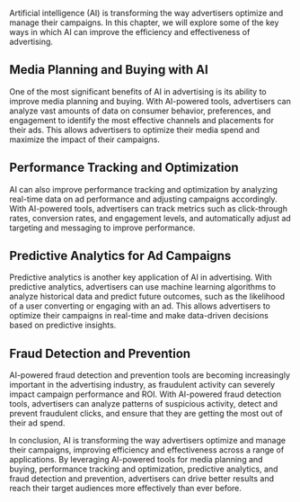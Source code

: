 
Artificial intelligence (AI) is transforming the way advertisers optimize and manage their campaigns. In this chapter, we will explore some of the key ways in which AI can improve the efficiency and effectiveness of advertising.

Media Planning and Buying with AI
---------------------------------

One of the most significant benefits of AI in advertising is its ability to improve media planning and buying. With AI-powered tools, advertisers can analyze vast amounts of data on consumer behavior, preferences, and engagement to identify the most effective channels and placements for their ads. This allows advertisers to optimize their media spend and maximize the impact of their campaigns.

Performance Tracking and Optimization
-------------------------------------

AI can also improve performance tracking and optimization by analyzing real-time data on ad performance and adjusting campaigns accordingly. With AI-powered tools, advertisers can track metrics such as click-through rates, conversion rates, and engagement levels, and automatically adjust ad targeting and messaging to improve performance.

Predictive Analytics for Ad Campaigns
-------------------------------------

Predictive analytics is another key application of AI in advertising. With predictive analytics, advertisers can use machine learning algorithms to analyze historical data and predict future outcomes, such as the likelihood of a user converting or engaging with an ad. This allows advertisers to optimize their campaigns in real-time and make data-driven decisions based on predictive insights.

Fraud Detection and Prevention
------------------------------

AI-powered fraud detection and prevention tools are becoming increasingly important in the advertising industry, as fraudulent activity can severely impact campaign performance and ROI. With AI-powered fraud detection tools, advertisers can analyze patterns of suspicious activity, detect and prevent fraudulent clicks, and ensure that they are getting the most out of their ad spend.

In conclusion, AI is transforming the way advertisers optimize and manage their campaigns, improving efficiency and effectiveness across a range of applications. By leveraging AI-powered tools for media planning and buying, performance tracking and optimization, predictive analytics, and fraud detection and prevention, advertisers can drive better results and reach their target audiences more effectively than ever before.
